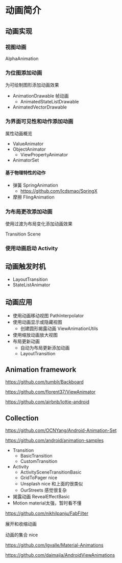# 动画简介

## 动画实现

### 视图动画

AlphaAnimation

### 为位图添加动画

为可绘制图形添加动画效果

+ AnimationDrawable 帧动画
  + AnimatedStateListDrawable
+ AnimatedVectorDrawable

### 为界面可见性和动作添加动画

属性动画概览

+ ValueAnimator
+ ObjectAnimator
  + ViewPropertyAnimator
+ AnimatorSet

#### 基于物理特性的动作

+ 弹簧 SpringAnimation
  + https://github.com/lcdsmao/SpringX
+ 摩擦 FlingAnimation

### 为布局更改添加动画

使用过渡为布局变化添加动画效果

Transition Scene

### 使用动画启动 Activity

## 动画触发时机

+ LayoutTransition
+ StateListAnimator

## 动画应用

+ 使用动画移动视图 PathInterpolator
+ 使用动画显示或隐藏视图
  + 创建圆形揭露动画 ViewAnimationUtils
+ 使用缩放动画放大视图
+ 布局更新动画
  + 自动为布局更新添加动画
  + LayoutTransition



## Animation framework

https://github.com/tumblr/Backboard

https://github.com/florent37/ViewAnimator

https://github.com/airbnb/lottie-android





## Collection

https://github.com/OCNYang/Android-Animation-Set

https://github.com/android/animation-samples

+ Transition
  + BasicTransition
  + CustomTransition
+ Activity
  + ActivitySceneTransitionBasic
  + GridToPager nice
  + Unsplash nice 和上面的很类似
  + OurStreets 感觉很复杂
+ 揭露动画 RevealEffectBasic
+ Motion material太强，暂时看不懂

https://github.com/nikhilpanju/FabFilter

展开和收缩动画

动画的集合 nice

https://github.com/lgvalle/Material-Animations

https://github.com/daimajia/AndroidViewAnimations